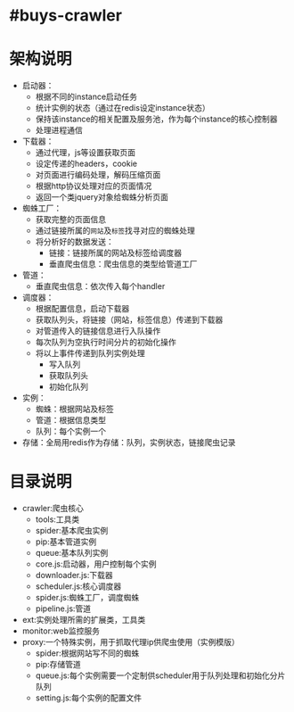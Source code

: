 #buys-crawler
==============================
# 架构说明
* 启动器：
    * 根据不同的instance启动任务
    * 统计实例的状态（通过在redis设定instance状态）
    * 保持该instance的相关配置及服务池，作为每个instance的核心控制器
    * 处理进程通信
* 下载器：
    * 通过代理，js等设置获取页面
    * 设定传递的headers，cookie
    * 对页面进行编码处理，解码压缩页面
    * 根据http协议处理对应的页面情况
    * 返回一个类jquery对象给蜘蛛分析页面
* 蜘蛛工厂：
    * 获取完整的页面信息
    * 通过链接所属的`网站`及`标签`找寻对应的蜘蛛处理
    * 将分析好的数据发送：
        * 链接：链接所属的网站及标签给调度器
        * 垂直爬虫信息：爬虫信息的类型给管道工厂
* 管道：
    * 垂直爬虫信息：依次传入每个handler
* 调度器：
    * 根据配置信息，启动下载器
    * 获取队列头，将链接（网站，标签信息）传递到下载器
    * 对管道传入的链接信息进行入队操作
    * 每次队列为空执行时间分片的初始化操作
    * 将以上事件传递到队列实例处理
        * 写入队列
        * 获取队列头
        * 初始化队列
* 实例：
    * 蜘蛛：根据网站及标签
    * 管道：根据信息类型
    * 队列：每个实例一个
* 存储：全局用redis作为存储：队列，实例状态，链接爬虫记录
    

# 目录说明
* crawler:爬虫核心
    * tools:工具类
    * spider:基本爬虫实例
    * pip:基本管道实例
    * queue:基本队列实例
    * core.js:启动器，用户控制每个实例
    * downloader.js:下载器
    * scheduler.js:核心调度器
    * spider.js:蜘蛛工厂，调度蜘蛛
    * pipeline.js:管道
* ext:实例处理所需的扩展类，工具类
* monitor:web监控服务
* proxy:一个特殊实例，用于抓取代理ip供爬虫使用（实例模版）
    * spider:根据网站写不同的蜘蛛
    * pip:存储管道
    * queue.js:每个实例需要一个定制供scheduler用于队列处理和初始化分片队列
    * setting.js:每个实例的配置文件


